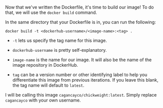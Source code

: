 Now that we've written the Dockerfile, it's time to build our image! To do that, we will use the `docker build` command.

In the same directory that your Dockerfile is in, you can run the following:

```
docker build -t <dockerhub-username>/<image-name>:<tag> .
```

- `-t` lets us specify the tag name for this image.

- `dockerhub-username` is pretty self-explanatory.

- `image-name` is the name for our image. It will also be the name of the image repository in DockerHub.

- `tag` can be a version number or other identifying label to help you differentiate this image from previous iterations. If you leave this blank, the tag name will default to `latest`.


I will be calling this image `cagancayco/chickweight:latest`. Simply replace `cagancayco` with your own username.